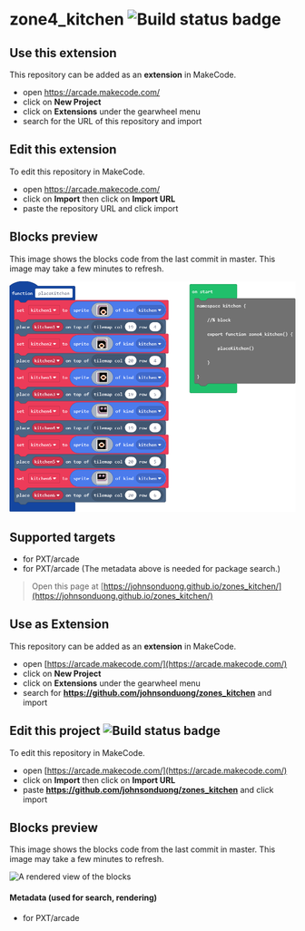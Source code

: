 # zone4_kitchen ![Build status badge](https://github.com/anparra/zone4_kitchen/workflows/MakeCode/badge.svg)



## Use this extension

This repository can be added as an **extension** in MakeCode.

* open https://arcade.makecode.com/
* click on **New Project**
* click on **Extensions** under the gearwheel menu
* search for the URL of this repository and import

## Edit this extension

To edit this repository in MakeCode.

* open https://arcade.makecode.com/
* click on **Import** then click on **Import URL**
* paste the repository URL and click import

## Blocks preview

This image shows the blocks code from the last commit in master.
This image may take a few minutes to refresh.

![A rendered view of the blocks](https://github.com/anparra/zone4_kitchen/raw/master/.makecode/blocks.png)

## Supported targets

* for PXT/arcade
* for PXT/arcade
(The metadata above is needed for package search.)




> Open this page at [https://johnsonduong.github.io/zones_kitchen/](https://johnsonduong.github.io/zones_kitchen/)

## Use as Extension

This repository can be added as an **extension** in MakeCode.

* open [https://arcade.makecode.com/](https://arcade.makecode.com/)
* click on **New Project**
* click on **Extensions** under the gearwheel menu
* search for **https://github.com/johnsonduong/zones_kitchen** and import

## Edit this project ![Build status badge](https://github.com/johnsonduong/zones_kitchen/workflows/MakeCode/badge.svg)

To edit this repository in MakeCode.

* open [https://arcade.makecode.com/](https://arcade.makecode.com/)
* click on **Import** then click on **Import URL**
* paste **https://github.com/johnsonduong/zones_kitchen** and click import

## Blocks preview

This image shows the blocks code from the last commit in master.
This image may take a few minutes to refresh.

![A rendered view of the blocks](https://github.com/johnsonduong/zones_kitchen/raw/master/.github/makecode/blocks.png)

#### Metadata (used for search, rendering)

* for PXT/arcade
<script src="https://makecode.com/gh-pages-embed.js"></script><script>makeCodeRender("{{ site.makecode.home_url }}", "{{ site.github.owner_name }}/{{ site.github.repository_name }}");</script>
